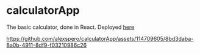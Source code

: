 # calculatorApp
The basic calculator, done in React. Deployed [here](https://calculator-app-alexspero.vercel.app/)

https://github.com/alexspero/calculatorApp/assets/114709605/8bd3daba-8a0b-4911-8df9-f03210986c26

